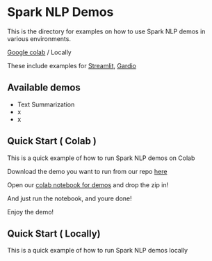 # Spark NLP Demos

This is the directory for examples on how to use Spark NLP demos in various environments.

[Google colab](https://colab.google) / Locally 

These include examples for [Streamlit](https://streamlit.io), [Gardio ](https://www.gradio.app)

## Available demos

* Text Summarization
* x
* x

## Quick Start ( Colab )

This is a quick example of how to run Spark NLP demos on Colab

Download the demo you want to run from our repo [here](https://github.com/JohnSnowLabs/spark-nlp/tree/master/examples/demo)

Open our [colab notebook for demos]() and drop the zip in!

And just run the notebook, and youre done!

Enjoy the demo!


## Quick Start ( Locally)

This is a quick example of how to run Spark NLP demos locally
